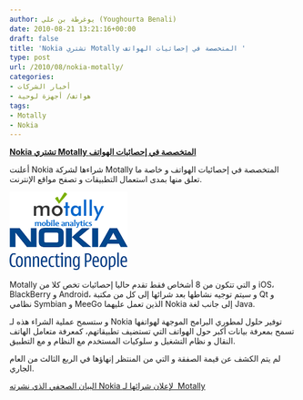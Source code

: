 ```yaml
---
author: يوغرطة بن علي (Youghourta Benali)
date: 2010-08-21 13:21:16+00:00
draft: false
title: 'Nokia تشتري Motally المتخصصة في إحصائيات الهواتف '
type: post
url: /2010/08/nokia-motally/
categories:
- أخبار الشركات
- هواتف/ أجهزة لوحية
tags:
- Motally
- Nokia
---
```


**[Nokia تشتري Motally المتخصصة في إحصائيات الهواتف](https://www.it-scoop.com/2010/08/nokia-motally/)**


أعلنت Nokia شراءها لشركة Motally المتخصصة في إحصائيات الهواتف و خاصة ما تعلق منها بمدى استعمال التطبيقات و تصفح مواقع الإنترنت.

[![](nokia-motally.png)
](https://www.it-scoop.com/2010/08/nokia-motally/)

Motally و التي تتكون من 8 أشخاص فقط تقدم حاليا إحصائيات تخص كلا من iOS، BlackBerry و Android، و سيتم توجيه نشاطها بعد شرائها إلى كل من مكتبة Qt و نظامي Symbian و MeeGo الذين تعمل عليهما Nokia إلى جانب لغة Java.

و ستسمح عملية الشراء هذه لـ Nokia توفير حلول لمطوري البرامج الموجهة لهواتفها تسمح بمعرفة بيانات أكبر حول الهواتف التي تستضيف تطبيقاتهم، كمعرفة متعامل الهاتف النقال و نظام التشغيل و سلوكيات المستخدم مع النظام و مع التطبيق.

لم يتم الكشف عن قيمة الصفقة و التي من المنتظر إنهاؤها في الربع الثالث من العام الجاري.

[البيان الصحفي الذي نشرته Nokia لإعلان شرائها لـ  Motally](http://www.nokia.com/press/press-releases/showpressrelease?newsid=1439186)
